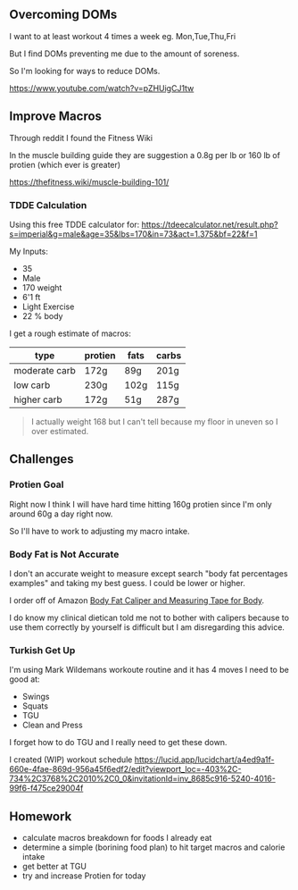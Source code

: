 ## Overcoming DOMs

I want to at least workout 4 times a week eg. Mon,Tue,Thu,Fri

But I find DOMs preventing me due to the amount of soreness.

So I'm looking for ways to reduce DOMs.

https://www.youtube.com/watch?v=pZHUigCJ1tw

## Improve Macros

Through reddit I found the Fitness Wiki

In the muscle building guide they are suggestion a 0.8g per lb or 160 lb of protien (which ever is greater)

https://thefitness.wiki/muscle-building-101/


### TDDE Calculation

Using this free TDDE calculator for:
https://tdeecalculator.net/result.php?s=imperial&g=male&age=35&lbs=170&in=73&act=1.375&bf=22&f=1

My Inputs:

- 35
- Male
- 170 weight
- 6'1 ft
- Light Exercise 
- 22 % body


I get a rough estimate of macros:

| type | protien | fats | carbs |
| --- | --- | --- | ---|
| moderate carb | 172g | 89g | 201g
| low carb  | 230g | 102g | 115g
| higher carb  | 172g | 51g | 287g

> I actually weight 168 but I can't tell because my floor in uneven so I over estimated.

## Challenges

### Protien Goal
Right now I think I will have hard time hitting 160g protien
since I'm only around 60g a day right now.

So I'll have to work to adjusting my macro intake.

### Body Fat is Not Accurate

I don't an accurate weight to measure except search "body fat percentages examples"
and taking my best guess. I could be lower or higher.

I order off of Amazon [Body Fat Caliper and Measuring Tape for Body](https://www.amazon.ca/Body-Fat-Caliper-Measuring-Tape/dp/B07NYHQYN4/ref=sr_1_3_sspa?crid=3NK4WV0NL5PS5&keywords=calipers+for+measuring+body+fat&qid=1670682814&sprefix=calipers%2Caps%2C115&sr=8-3-spons&psc=1&spLa=ZW5jcnlwdGVkUXVhbGlmaWVyPUE0RzJCMjFKVVdaWEUmZW5jcnlwdGVkSWQ9QTA0NDA5MjBJSzNMNkUxWUU1R08mZW5jcnlwdGVkQWRJZD1BMDE5NzMyNDJGRTY5NTBIUkExVDMmd2lkZ2V0TmFtZT1zcF9hdGYmYWN0aW9uPWNsaWNrUmVkaXJlY3QmZG9Ob3RMb2dDbGljaz10cnVl). 

I do know my clinical dietican told me not to bother with calipers 
because to use them correctly by yourself is difficult but I am disregarding
this advice.

### Turkish Get Up

I'm using Mark Wildemans workoute routine and it has 4 moves I need to be good at:
- Swings
- Squats
- TGU
- Clean and Press

I forget how to do TGU and I really need to get these down.


I created (WIP) workout schedule
https://lucid.app/lucidchart/a4ed9a1f-660e-4fae-869d-956a45f6edf2/edit?viewport_loc=-403%2C-734%2C3768%2C2010%2C0_0&invitationId=inv_8685c916-5240-4016-99f6-f475ce29004f

## Homework

- calculate macros breakdown for foods I already eat
- determine a simple (borining food plan) to hit target macros and calorie intake
- get better at TGU
- try and increase Protien for today